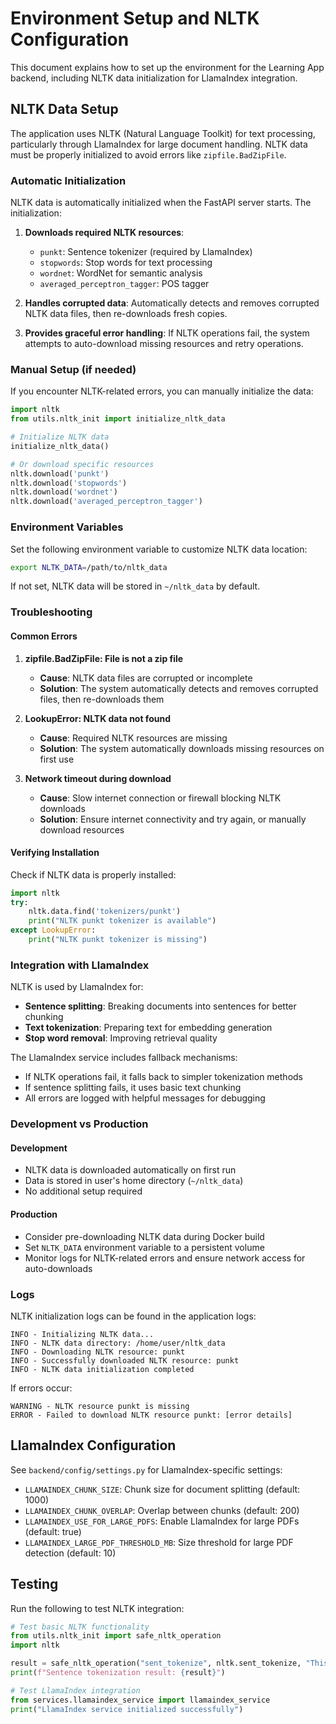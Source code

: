 # Environment Setup and NLTK Configuration

This document explains how to set up the environment for the Learning App backend, including NLTK data initialization for LlamaIndex integration.

## NLTK Data Setup

The application uses NLTK (Natural Language Toolkit) for text processing, particularly through LlamaIndex for large document handling. NLTK data must be properly initialized to avoid errors like `zipfile.BadZipFile`.

### Automatic Initialization

NLTK data is automatically initialized when the FastAPI server starts. The initialization:

1. **Downloads required NLTK resources**:
   - `punkt`: Sentence tokenizer (required by LlamaIndex)
   - `stopwords`: Stop words for text processing
   - `wordnet`: WordNet for semantic analysis
   - `averaged_perceptron_tagger`: POS tagger

2. **Handles corrupted data**: Automatically detects and removes corrupted NLTK data files, then re-downloads fresh copies.

3. **Provides graceful error handling**: If NLTK operations fail, the system attempts to auto-download missing resources and retry operations.

### Manual Setup (if needed)

If you encounter NLTK-related errors, you can manually initialize the data:

```python
import nltk
from utils.nltk_init import initialize_nltk_data

# Initialize NLTK data
initialize_nltk_data()

# Or download specific resources
nltk.download('punkt')
nltk.download('stopwords')
nltk.download('wordnet')
nltk.download('averaged_perceptron_tagger')
```

### Environment Variables

Set the following environment variable to customize NLTK data location:

```bash
export NLTK_DATA=/path/to/nltk_data
```

If not set, NLTK data will be stored in `~/nltk_data` by default.

### Troubleshooting

#### Common Errors

1. **zipfile.BadZipFile: File is not a zip file**
   - **Cause**: NLTK data files are corrupted or incomplete
   - **Solution**: The system automatically detects and removes corrupted files, then re-downloads them

2. **LookupError: NLTK data not found**
   - **Cause**: Required NLTK resources are missing
   - **Solution**: The system automatically downloads missing resources on first use

3. **Network timeout during download**
   - **Cause**: Slow internet connection or firewall blocking NLTK downloads
   - **Solution**: Ensure internet connectivity and try again, or manually download resources

#### Verifying Installation

Check if NLTK data is properly installed:

```python
import nltk
try:
    nltk.data.find('tokenizers/punkt')
    print("NLTK punkt tokenizer is available")
except LookupError:
    print("NLTK punkt tokenizer is missing")
```

### Integration with LlamaIndex

NLTK is used by LlamaIndex for:

- **Sentence splitting**: Breaking documents into sentences for better chunking
- **Text tokenization**: Preparing text for embedding generation
- **Stop word removal**: Improving retrieval quality

The LlamaIndex service includes fallback mechanisms:
- If NLTK operations fail, it falls back to simpler tokenization methods
- If sentence splitting fails, it uses basic text chunking
- All errors are logged with helpful messages for debugging

### Development vs Production

#### Development
- NLTK data is downloaded automatically on first run
- Data is stored in user's home directory (`~/nltk_data`)
- No additional setup required

#### Production
- Consider pre-downloading NLTK data during Docker build
- Set `NLTK_DATA` environment variable to a persistent volume
- Monitor logs for NLTK-related errors and ensure network access for auto-downloads

### Logs

NLTK initialization logs can be found in the application logs:

```
INFO - Initializing NLTK data...
INFO - NLTK data directory: /home/user/nltk_data
INFO - Downloading NLTK resource: punkt
INFO - Successfully downloaded NLTK resource: punkt
INFO - NLTK data initialization completed
```

If errors occur:

```
WARNING - NLTK resource punkt is missing
ERROR - Failed to download NLTK resource punkt: [error details]
```

## LlamaIndex Configuration

See `backend/config/settings.py` for LlamaIndex-specific settings:

- `LLAMAINDEX_CHUNK_SIZE`: Chunk size for document splitting (default: 1000)
- `LLAMAINDEX_CHUNK_OVERLAP`: Overlap between chunks (default: 200)
- `LLAMAINDEX_USE_FOR_LARGE_PDFS`: Enable LlamaIndex for large PDFs (default: true)
- `LLAMAINDEX_LARGE_PDF_THRESHOLD_MB`: Size threshold for large PDF detection (default: 10)

## Testing

Run the following to test NLTK integration:

```python
# Test basic NLTK functionality
from utils.nltk_init import safe_nltk_operation
import nltk

result = safe_nltk_operation("sent_tokenize", nltk.sent_tokenize, "This is a test sentence. This is another sentence.")
print(f"Sentence tokenization result: {result}")

# Test LlamaIndex integration
from services.llamaindex_service import llamaindex_service
print("LlamaIndex service initialized successfully")